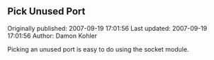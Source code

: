 ## Pick Unused Port

Originally published: 2007-09-19 17:01:56
Last updated: 2007-09-19 17:01:56
Author: Damon Kohler

Picking an unused port is easy to do using the socket module.